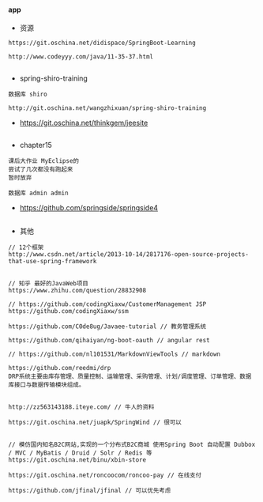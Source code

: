 #### app

* 资源

```
https://git.oschina.net/didispace/SpringBoot-Learning

http://www.codeyyy.com/java/11-35-37.html


```

* spring-shiro-training

```
数据库 shiro

http://git.oschina.net/wangzhixuan/spring-shiro-training
```

* https://git.oschina.net/thinkgem/jeesite

```

```

* chapter15

```
课后大作业 MyEclipse的
尝试了几次都没有跑起来
暂时放弃

数据库 admin admin
```

* https://github.com/springside/springside4

```

```

* 其他

```
// 12个框架
http://www.csdn.net/article/2013-10-14/2817176-open-source-projects-that-use-spring-framework


// 知乎 最好的JavaWeb项目
https://www.zhihu.com/question/28832908

// https://github.com/codingXiaxw/CustomerManagement JSP
https://github.com/codingXiaxw/ssm

https://github.com/C0de8ug/Javaee-tutorial // 教务管理系统

https://github.com/qihaiyan/ng-boot-oauth // angular rest

// https://github.com/nl101531/MarkdownViewTools // markdown

https://github.com/reedmi/drp
DRP系统主要由库存管理、质量控制、运输管理、采购管理、计划/调度管理、订单管理、数据库接口与数据传输模块组成。


http://zz563143188.iteye.com/ // 牛人的资料 

https://git.oschina.net/juapk/SpringWind // 很可以


// 模仿国内知名B2C网站,实现的一个分布式B2C商城 使用Spring Boot 自动配置 Dubbox / MVC / MyBatis / Druid / Solr / Redis 等
https://git.oschina.net/binu/xbin-store

https://git.oschina.net/roncoocom/roncoo-pay // 在线支付

https://github.com/jfinal/jfinal // 可以优先考虑
```
